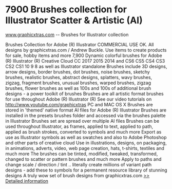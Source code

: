 # 7900 Brushes collection for Illustrator Scatter & Artistic (AI)
www.graphicxtras.com -- Brushes for Illustrator collection

Brushes Collection for Adobe (R) Illustrator
COMMERCIAL USE OK. All designs by graphicxtras.com / Andrew Buckle. Use items to create products for sale, hobby items and more
7,900 Dynamic colorful brushes for Adobe (R) Illustrator (R) Creative Cloud CC 2017 2015 2014 and CS6 CS5 CS4 CS3 CS2 CS1 10 9 8 as well as Illustrator standalone
Brushes include 3D designs, arrow designs, border brushes, dot brushes, noise brushes, sketchy brushes, realistic brushes, abstract designs, splatters, wavy brushes, zigzag, fragment brushes, unusual brushes, warped brushes, zigzag brushes, flower brushes as well as 100s and 100s of additional brush designs - a power toolkit of brushes
Brushes are all artistic format brushes for use throughout Adobe (R) Illustrator (R)
See our video tutorials on http://www.youtube.com/graphicxtras
PC and MAC OS X
Brushes are stored in 'themed' native format AI files for Adobe (R) Illustrator
Brushes are installed in the presets brushes folder and accessed via the brushes palette in Illustrator
Brushes set are spread over multiple AI files
Brushes can be used throughout Illustrator, as frames, applied to text, applied to path, applied as brush strokes, converted to symbols and much more
Export as use as Illustrator symbols as well as swatches and also to Adobe Photoshop and other parts of creative cloud
Use in illustrations, designs, on packaging, in animations, adverts, video, web page creation, hats, t-shirts, textiles and much more
The brushes can be tinted, modified, tweaked, transformed, changed to scatter or pattern brushes and much more
Apply to paths and change scale / direction / tint .. literally create millions of variant path designs - add these to symbols for a permanent resource library of stunning designs
A truly wow set of brush designs from graphicxtras.com
[>> Detailed information](https://secure.shareit.com/shareit/product.html?productid=180730&affiliateid=200057808)